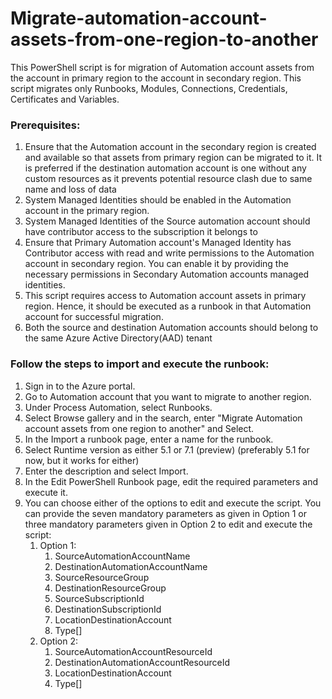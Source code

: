 # Migrate-automation-account-assets-from-one-region-to-another
This PowerShell script is for migration of Automation account assets from the account in primary region to the account in secondary region. This script migrates only Runbooks, Modules, Connections, Credentials, Certificates and Variables.
### Prerequisites:

1. Ensure that the Automation account in the secondary region is created and available so that assets from primary region can be migrated to it. It is preferred if the destination automation account is one without any custom resources as it prevents potential resource clash due to same name and loss of data
2. System Managed Identities should be enabled in the Automation account in the primary region.
3. System Managed Identities of the Source automation account should have contributor access to the subscription it belongs to
4. Ensure that Primary Automation account's Managed Identity has Contributor access with read and write permissions to the Automation account in secondary region. You can enable it by providing the necessary permissions in Secondary Automation accounts managed identities.
5. This script requires access to Automation account assets in primary region. Hence, it should be executed as a runbook in that Automation account for successful migration.
6. Both the source and destination Automation accounts should belong to the same Azure Active Directory(AAD) tenant
### Follow the steps to import and execute the runbook:

1. Sign in to the Azure portal.
2. Go to Automation account that you want to migrate to another region.
3. Under Process Automation, select Runbooks.
4. Select Browse gallery and in the search, enter "Migrate Automation account assets from one region to another" and Select.
5. In the Import a runbook page, enter a name for the runbook.
6. Select Runtime version as either 5.1 or 7.1 (preview) (preferably 5.1 for now, but it works for either)
7. Enter the description and select Import.
8. In the Edit PowerShell Runbook page, edit the required parameters and execute it.
9. You can choose either of the options to edit and execute the script. You can provide the seven mandatory parameters as given in Option 1 or three mandatory parameters given in Option 2 to edit and execute the script:
	1. Option 1:
		1. SourceAutomationAccountName
		2. DestinationAutomationAccountName
		3. SourceResourceGroup
		4. DestinationResourceGroup
		5. SourceSubscriptionId
		6. DestinationSubscriptionId
		7. LocationDestinationAccount
		8. Type[]
	2. Option 2:
		1. SourceAutomationAccountResourceId
		2. DestinationAutomationAccountResourceId
		3. LocationDestinationAccount
		4. Type[] 
	
